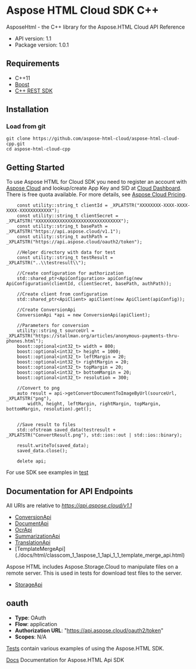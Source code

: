 # Aspose HTML Cloud SDK C++

AsposeHtml - the C++ library for the Aspose.HTML Cloud API Reference

- API version: 1.1
- Package version: 1.0.1

## Requirements
- C++11
- [Boost](https://www.boost.org/)
- [C++ REST SDK](https://github.com/Microsoft/cpprestsdk)

## Installation

### Load from git

    git clone https://github.com/aspose-html-cloud/aspose-html-cloud-cpp.git
    cd aspose-html-cloud-cpp

## Getting Started
To use Aspose HTML for Cloud SDK you need to register an account with [Aspose Cloud](https://www.aspose.cloud/) and lookup/create App Key and SID at [Cloud Dashboard](https://dashboard.aspose.cloud/#/apps). There is free quota available. For more details, see [Aspose Cloud Pricing](https://purchase.aspose.cloud/pricing).

```code
    const utility::string_t clientId = _XPLATSTR("XXXXXXXX-XXXX-XXXX-XXXX-XXXXXXXXXXXX");
    const utility::string_t clientSecret = _XPLATSTR("XXXXXXXXXXXXXXXXXXXXXXXXXXXXXXXX");
    const utility::string_t basePath = _XPLATSTR("https://api.aspose.cloud/v1.1");
    const utility::string_t authPath = _XPLATSTR("https://api.aspose.cloud/oauth2/token");

    //Helper directory with data for test
    const utility::string_t testResult = _XPLATSTR("..\\testresult\\");

    //Create configuration for authorization
    std::shared_ptr<ApiConfiguration> apiConfig(new ApiConfiguration(clientId, clientSecret, basePath, authPath));

    //Create client from configuration
    std::shared_ptr<ApiClient> apiClient(new ApiClient(apiConfig));
    
    //Create ConversionApi
    ConversionApi *api = new ConversionApi(apiClient);

    //Parameters for conversion
    utility::string_t sourceUrl = _XPLATSTR("https://stallman.org/articles/anonymous-payments-thru-phones.html");
    boost::optional<int32_t> width = 800;
    boost::optional<int32_t> height = 1000;
    boost::optional<int32_t> leftMargin = 20;
    boost::optional<int32_t> rightMargin = 20;
    boost::optional<int32_t> topMargin = 20;
    boost::optional<int32_t> bottomMargin = 20;
    boost::optional<int32_t> resolution = 300;
    
    //Convert to png
	auto result = api->getConvertDocumentToImageByUrl(sourceUrl, _XPLATSTR("png"),
		width, height, leftMargin, rightMargin, topMargin, bottomMargin, resolution).get();

        
    //Save result to files
    std::ofstream saved_data(testresult + _XPLATSTR("ConvertResult.png"), std::ios::out | std::ios::binary);

    result.writeTo(saved_data);
    saved_data.close();
    
    delete api;
```


For use SDK see examples in [test](./test/)

## Documentation for API Endpoints

All URIs are relative to *https://api.aspose.cloud/v1.1*   

- [ConversionApi](./docs/html/classcom_1_1aspose_1_1api_1_1_conversion_api.html)
- [DocumentApi](./docs/html/classcom_1_1aspose_1_1api_1_1_document_api.html)
- [OcrApi](./docs/html/classcom_1_1aspose_1_1api_1_1_ocr_api.html)
- [SummarizationApi](./docs/html/classcom_1_1aspose_1_1api_1_1_summarization_api.html)
- [TranslationApi](./docs/html/classcom_1_1aspose_1_1api_1_1_translation_api.html)
- [TemplateMergeApi] (./docs/html/classcom_1_1aspose_1_1api_1_1_template_merge_api.html)

Aspose HTML includes Aspose.Storage.Cloud to manipulate files on a remote server. This is used in tests for download test files to the server.
- [StorageApi](./docs/html/classcom_1_1aspose_1_1api_1_1_storage_api.html)


## oauth

- **Type**: OAuth
- **Flow**: application
- **Authorization URL**: "https://api.aspose.cloud/oauth2/token"
- **Scopes**: N/A

[Tests](./test/) contain various examples of using the Aspose.HTML SDK.

[Docs](./docs/html/) Documentation for Aspose.HTML Api SDK

